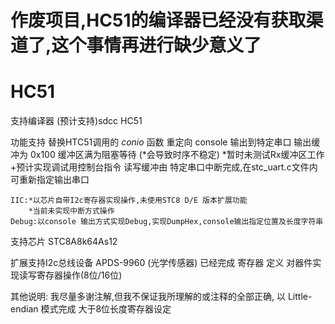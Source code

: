 # 作废项目,HC51的编译器已经没有获取渠道了,这个事情再进行缺少意义了

# HC51 

支持编译器
    (预计支持)sdcc
    HC51
    
    
功能支持
    替换HTC51调用的 _conio_ 函数
    重定向 console 输出到特定串口
    输出缓冲为 0x100 缓冲区满为阻塞等待 (*会导致时序不稳定)
    *暂时未测试Rx缓冲区工作
    +预计实现调试用控制台指令
    读写缓冲由 特定串口中断完成,在stc_uart.c文件内可重新指定输出串口
    
    IIC:*以芯片自带I2c寄存器实现操作,未使用STC8 D/E 版本扩展功能
        *当前未实现中断方式操作
    Debug:以console 输出方式实现Debug,实现DumpHex,console输出指定位置及长度字符串
    
    
支持芯片 
    STC8A8k64As12
    
扩展支持I2c总线设备
    APDS-9960 (光学传感器)
        已经完成 寄存器 定义
        对器件实现读写寄存器操作(8位/16位)
        
其他说明:
    我尽量多谢注解,但我不保证我所理解的或注释的全部正确,
    以 Little-endian 模式完成 大于8位长度寄存器设定
